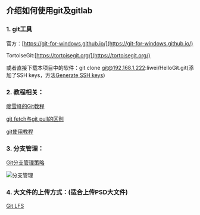## 介绍如何使用git及gitlab

### 1. git工具

官方：[https://git-for-windows.github.io/](https://git-for-windows.github.io/)

TortoiseGit:[https://tortoisegit.org/](https://tortoisegit.org/)

或者直接下载本项目中的软件：git clone git@192.168.1.222:liwei/HelloGit.git(添加了SSH keys，方法[Generate SSH keys](http://192.168.1.222:8081/help/ssh/README))


### 2. 教程相关：

[瘳雪峰的Git教程](http://www.liaoxuefeng.com/wiki/0013739516305929606dd18361248578c67b8067c8c017b000)

[git fetch与git pull的区别](http://blog.csdn.net/hudashi/article/details/7664457)

[git使用教程](http://wayearn.com/2016/03/git%E5%85%A5%E9%97%A8%E6%95%99%E7%A8%8B/)

### 3. 分支管理：

[Git分支管理策略](http://www.ruanyifeng.com/blog/2012/07/git.html)

![分支管理](/uploads/fd38fcf9c55d8a8767ea58e9fac5542a/分支管理.png)

### 4. 大文件的上传方式：(适合上传PSD大文件)

[Git LFS](http://docs.gitlab.com/ce/workflow/lfs/manage_large_binaries_with_git_lfs.html)